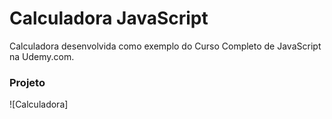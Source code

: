 # Calculadora JavaScript

Calculadora desenvolvida como exemplo do Curso Completo de JavaScript na Udemy.com.

### Projeto
![Calculadora]
